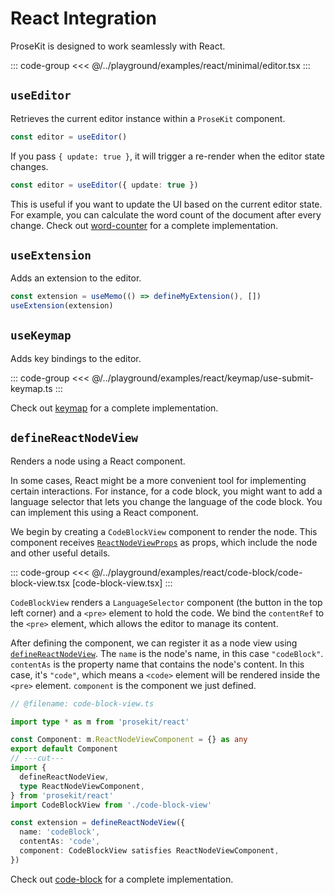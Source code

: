 # React Integration

ProseKit is designed to work seamlessly with React.

::: code-group
<<< @/../playground/examples/react/minimal/editor.tsx
:::

## `useEditor`

Retrieves the current editor instance within a `ProseKit` component.

```ts
const editor = useEditor()
```

If you pass `{ update: true }`, it will trigger a re-render when the editor state changes.

```ts
const editor = useEditor({ update: true })
```

This is useful if you want to update the UI based on the current editor state.
For example, you can calculate the word count of the document after every
change. Check out [word-counter] for a
complete implementation.

## `useExtension`

Adds an extension to the editor.

```ts
const extension = useMemo(() => defineMyExtension(), [])
useExtension(extension)
```

## `useKeymap`

Adds key bindings to the editor.

::: code-group
<<< @/../playground/examples/react/keymap/use-submit-keymap.ts
:::

Check out [keymap] for a complete implementation.

## `defineReactNodeView`

Renders a node using a React component.

In some cases, React might be a more convenient tool for implementing certain interactions. For instance, for a code block, you might want to add a language selector that lets you change the language of the code block. You can implement this using a React component.

We begin by creating a `CodeBlockView` component to render the node. This component receives [`ReactNodeViewProps`] as props, which include the node and other useful details.

::: code-group
<<< @/../playground/examples/react/code-block/code-block-view.tsx [code-block-view.tsx]
:::

`CodeBlockView` renders a `LanguageSelector` component (the button in the top left corner) and a `<pre>` element to hold the code. We bind the `contentRef` to the `<pre>` element, which allows the editor to manage its content.

After defining the component, we can register it as a node view using [`defineReactNodeView`]. The `name` is the node's name, in this case `"codeBlock"`. `contentAs` is the property name that contains the node's content. In this case, it's `"code"`, which means a `<code>` element will be rendered inside the `<pre>` element. `component` is the component we just defined.

```ts twoslash
// @filename: code-block-view.ts

import type * as m from 'prosekit/react'

const Component: m.ReactNodeViewComponent = {} as any
export default Component
// ---cut---
import {
  defineReactNodeView,
  type ReactNodeViewComponent,
} from 'prosekit/react'
import CodeBlockView from './code-block-view'

const extension = defineReactNodeView({
  name: 'codeBlock',
  contentAs: 'code',
  component: CodeBlockView satisfies ReactNodeViewComponent,
})
```

Check out [code-block] for a complete implementation.

[keymap]: /examples/keymap
[code-block]: /examples/code-block
[word-counter]: /examples/word-counter
[`ReactNodeViewProps`]: /references/react#react-node-view-props
[`defineReactNodeView`]: /references/react#define-react-node-view
